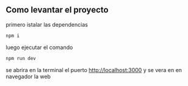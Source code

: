 
## Como levantar el proyecto

primero istalar las dependencias

```bash
npm i
```

luego ejecutar el comando

```bash
npm run dev
```

se abrira en la terminal el puerto  [http://localhost:3000](http://localhost:3000) y se vera en en navegador la web


